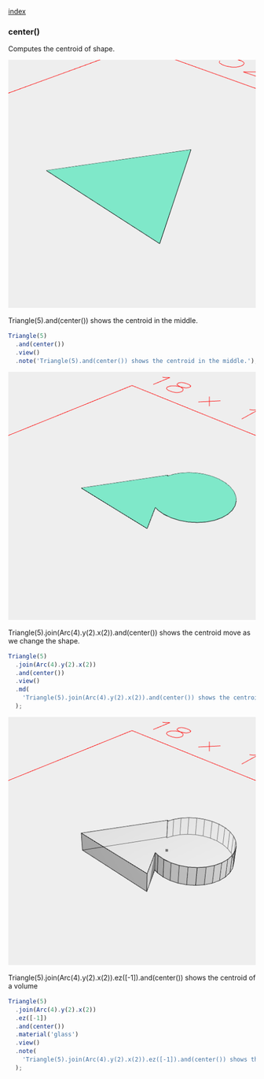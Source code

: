 [index](../../nb/api/index.md)
### center()
Computes the centroid of shape.

![Image](center.md.$2.png)

Triangle(5).and(center()) shows the centroid in the middle.

```JavaScript
Triangle(5)
  .and(center())
  .view()
  .note('Triangle(5).and(center()) shows the centroid in the middle.');
```

![Image](center.md.$3.png)

Triangle(5).join(Arc(4).y(2).x(2)).and(center()) shows the centroid move as we change the shape.

```JavaScript
Triangle(5)
  .join(Arc(4).y(2).x(2))
  .and(center())
  .view()
  .md(
    'Triangle(5).join(Arc(4).y(2).x(2)).and(center()) shows the centroid move as we change the shape.'
  );
```

![Image](center.md.$4.png)

Triangle(5).join(Arc(4).y(2).x(2)).ez([-1]).and(center()) shows the centroid of a volume

```JavaScript
Triangle(5)
  .join(Arc(4).y(2).x(2))
  .ez([-1])
  .and(center())
  .material('glass')
  .view()
  .note(
    'Triangle(5).join(Arc(4).y(2).x(2)).ez([-1]).and(center()) shows the centroid of a volume'
  );
```
